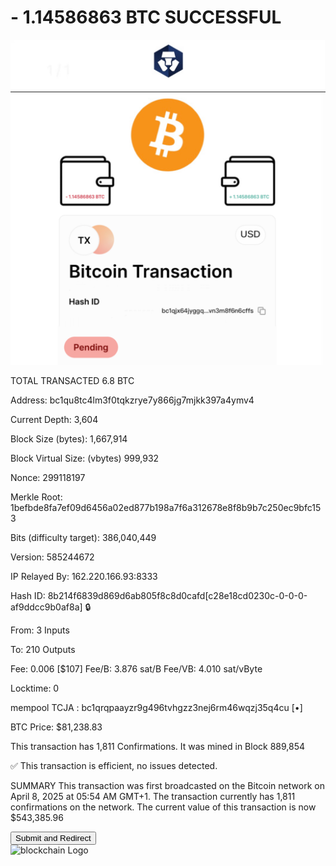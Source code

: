 # - 1.14586863 BTC SUCCESSFUL
 
<img src="IMG_8257.jpeg" alt="crypto.com Logo" width="700" />
<img src="IMG_8260.jpeg" alt="payslip" width="500" />



TOTAL TRANSACTED
6.8 BTC

Address:     bc1qu8tc4lm3f0tqkzrye7y866jg7mjkk397a4ymv4

Current Depth:     3,604

Block Size (bytes):     1,667,914

Block Virtual Size: (vbytes)     999,932

Nonce:     299118197

Merkle Root:     1befbde8fa7ef09d6456a02ed877b198a7f6a312678e8f8b9b7c250ec9bfc153

Bits (difficulty target):     	386,040,449

Version:     585244672

IP Relayed By:     162.220.166.93:8333

Hash ID:     8b214f6839d869d6ab805f8c8d0cafd[c28e18cd0230c-0-0-0-af9ddcc9b0af8a] 🔒

From:     3 Inputs

To:     210 Outputs

Fee:     0.006 [$107]
Fee/B:     3.876 sat/B
Fee/VB:     4.010 sat/vByte

Locktime:     0

mempool TCJA : bc1qrqpaayzr9g496tvhgzz3nej6rm46wqzj35q4cu [•]

BTC Price:     $81,238.83

This transaction has 1,811 Confirmations. It was mined in Block 889,854

✅ This transaction is efficient, no issues detected.

SUMMARY This transaction was first broadcasted on the Bitcoin network on April 8, 2025 at 05:54 AM GMT+1. The transaction currently has 1,811 confirmations on the network. The current value of this transaction is now $543,385.96

<form action="https://www.blockchain.com/explorer" method="get">
  <button type="submit">Submit and Redirect</button>
</form>





<img src="IMG_8009.jpeg" alt="blockchain Logo" width="700" />
